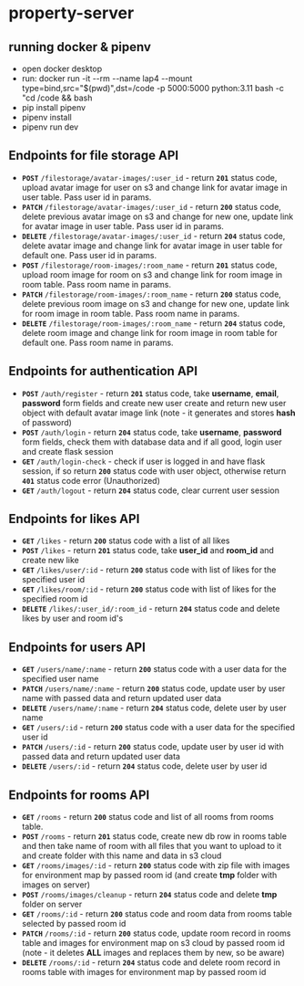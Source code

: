 # property-server

## running docker & pipenv

 - open docker desktop
 - run: docker run -it --rm --name lap4 --mount type=bind,src="$(pwd)",dst=/code -p 5000:5000 python:3.11 bash -c "cd /code && bash
 - pip install pipenv
 - pipenv install
 - pipenv run dev

## Endpoints for file storage API
 - **```POST```** ```/filestorage/avatar-images/:user_id``` - return **```201```** status code, upload avatar image for user on s3 and change link for avatar image in user table. Pass user id in params.
 - **```PATCH```** ```/filestorage/avatar-images/:user_id``` - return **```200```** status code, delete previous avatar image on s3 and change for new one, update link for avatar image in user table. Pass user id in params.
 - **```DELETE```** ```/filestorage/avatar-images/:user_id``` - return **```204```** status code, delete avatar image and change link for avatar image in user table for default one. Pass user id in params.
  - **```POST```** ```/filestorage/room-images/:room_name``` - return **```201```** status code, upload room image for room on s3 and change link for room image in room table. Pass room name in params.
 - **```PATCH```** ```/filestorage/room-images/:room_name``` - return **```200```** status code, delete previous room image on s3 and change for new one, update link for room image in room table. Pass room name in params.
 - **```DELETE```** ```/filestorage/room-images/:room_name``` - return **```204```** status code, delete room image and change link for room image in room table for default one. Pass room name in params.


## Endpoints for authentication API
 - **```POST```** ```/auth/register``` - return **```201```** status code, take **username**, **email**, **password** form fields and create new user create and return new user object with default avatar image link (note - it generates and stores **hash** of password)
 - **```POST```** ```/auth/login``` - return **```204```** status code, take **username**, **password** form fields, check them with database data and if all good, login user and create flask session
 - **```GET```** ```/auth/login-check``` - check if user is logged in and have flask session, if so return **```200```** status code with user object, otherwise return **```401```** status code error (Unauthorized)
 - **```GET```** ```/auth/logout``` - return **```204```** status code, clear current user session
 

## Endpoints for likes API
 - **```GET```** ```/likes``` - return **```200```** status code with a list of all likes
 - **```POST```** ```/likes``` - return **```201```** status code, take **user_id** and **room_id** and create new like
 - **```GET```** ```/likes/user/:id``` - return **```200```** status code with list of likes for the specified user id
 - **```GET```** ```/likes/room/:id``` - return **```200```** status code with list of likes for the specified room id
 - **```DELETE```** ```/likes/:user_id/:room_id``` - return **```204```** status code and delete likes by user and room id's


## Endpoints for users API
 - **```GET```** ```/users/name/:name``` - return **```200```** status code with a user data for the specified user name
- **```PATCH```** ```/users/name/:name``` - return **```200```** status code, update user by user name with passed data and return updated user data
 - **```DELETE```** ```/users/name/:name``` - return **```204```** status code, delete user by user name
 - **```GET```** ```/users/:id``` - return **```200```** status code with a user data for the specified user id
 - **```PATCH```** ```/users/:id``` - return **```200```** status code, update user by user id with passed data and return updated user data
 - **```DELETE```** ```/users/:id``` - return **```204```** status code, delete user by user id


## Endpoints for rooms API
 - **```GET```** ```/rooms``` - return **```200```** status code and list of all rooms from rooms table.
 - **```POST```** ```/rooms``` - return **```201```** status code, create new db row in rooms table and then take name of room with all files that you want to upload to it and create folder with this name and data in s3 cloud
 - **```GET```** ```/rooms/images/:id``` - return **```200```** status code with zip file with images for environment map by passed room id (and create **tmp** folder with images on server)
 - **```POST```** ```/rooms/images/cleanup``` - return **```204```** status code and delete **tmp** folder on server
 - **```GET```** ```/rooms/:id``` - return **```200```** status code and room data from rooms table selected by passed room id
 - **```PATCH```** ```/rooms/:id``` - return **```200```** status code, update room record in rooms table and images for environment map on s3 cloud by passed room id (note - it deletes **ALL** images and replaces them by new, so be aware)
 - **```DELETE```** ```/rooms/:id``` - return **```204```** status code and delete room record in rooms table with images for environment map by passed room id
